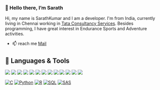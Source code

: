 ### 👋 Hello there, I’m Sarath
<!--
- 👀 I’m interested in ...
- 🌱 I’m currently learning ...
- 💞️ I’m looking to collaborate on ...
- 📫 How to reach me ...
-->
Hi, my name is SarathKumar and I am a developer. I'm from India, currently living in Chennai working in [Tata Consultancy Services](https://www.tcs.com//). Besides programming, I have great interest in Endurance Sports and Adventure activities.

- 📫 reach me [Mail](mailto:sarathkumar2607@outlook.com)


## 🔧 Languages & Tools
![](https://img.shields.io/badge/code-python-green)
![](https://img.shields.io/badge/code-SQL-green)
![](https://img.shields.io/badge/code-C-yellow)
![](https://img.shields.io/badge/code-SAS-yellow)
![](https://img.shields.io/badge/tool-PUTTY-lightgrey)
![](https://img.shields.io/badge/tool-Snowflakes-lightgrey)
![](https://img.shields.io/badge/tool-JIRA-lightgrey)
![](https://img.shields.io/badge/tool-Informatica-lightgrey)
![](https://img.shields.io/badge/tool-ControlM-lightgrey)
![](https://img.shields.io/badge/tool-Mainframe-lightgrey)
![](https://img.shields.io/badge/tool-Salesforce-lightgrey)
![](https://img.shields.io/badge/tool-ServiceNow-lightgrey)
![](https://img.shields.io/badge/tool-WinSCP-lightgrey)

<a href="#"><img alt="C" src="https://custom-icon-badges.herokuapp.com/badge/C-03599C.svg?logo=c-in-hexagon&logoColor=white"></a>
<a href="#"><img alt="Python" src="https://img.shields.io/badge/Python-14354C.svg?logo=python&logoColor=white"></a>
<a href="#"><img alt="R" src="https://img.shields.io/badge/R-276DC3.svg?logo=r&logoColor=white"></a>
<a href="#"><img alt="SQL" src="https://custom-icon-badges.herokuapp.com/badge/SQL-025E8C.svg?logo=database&logoColor=white"></a>
<a href="#"><img alt="SAS" src="https://custom-icon-badges.herokuapp.com/badge/SAS-025E8C.svg?logo=database&logoColor=white"></a>
